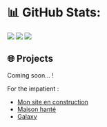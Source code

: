 # 📊 GitHub Stats:

<img src="https://github-readme-stats.vercel.app/api?username=Frozway&theme=github_dark&hide_border=true&include_all_commits=true&count_private=false">
<img src="https://github-readme-stats.vercel.app/api/top-langs/?username=Frozway&theme=github_dark&hide_border=true&include_all_commits=true&count_private=false&layout=compact">
<img src="https://github-readme-streak-stats.herokuapp.com/?user=Frozway&theme=github_dark&hide_border=true">

## 🌐 Projects

Coming soon... !

For the impatient :

 - <a href="thibaut-lefrancois.com">Mon site en construction</a>
 - <a href="https://haunted-house-thibaut.vercel.app/">Maison hanté</a>
 - <a href="https://haunted-house-thibaut-3ldomzdcs-frozways-projects.vercel.app/">Galaxy</a>
 
 

